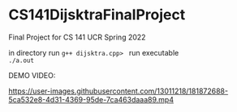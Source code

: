 # CS141DijsktraFinalProject
Final Project for CS 141 UCR Spring 2022

in directory run 
```g++ dijsktra.cpp> ```
run executable  
```./a.out ```

DEMO VIDEO:



https://user-images.githubusercontent.com/13011218/181872688-5ca532e8-4d31-4369-95de-7ca463daaa89.mp4

